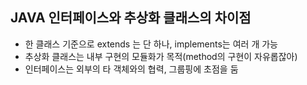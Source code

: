 ## JAVA 인터페이스와 추상화 클래스의 차이점
* 한 클래스 기준으로 extends 는 단 하나, implements는 여러 개 가능
* 추상화 클래스는 내부 구현의 모듈화가 목적(method의 구현이 자유롭잖아)
* 인터페이스는 외부의 타 객체와의 협력, 그룹핑에 초점을 둠

